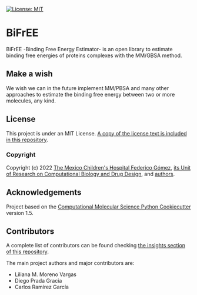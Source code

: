 [![License: MIT](https://img.shields.io/badge/License-MIT-yellow.svg)](https://opensource.org/licenses/MIT)

# BiFrEE

BiFrEE -Binding Free Energy Estimator- is an open library to estimate binding free energies of proteins complexes with the MM/GBSA method.

## Make a wish

We wish we can in the future implement MM/PBSA and many other approaches to estimate the binding
free energy between two or more molecules, any kind.

## License

This project is under an MIT License. [A copy of the license text is included in this repository](LICENSE.txt).

### Copyright

Copyright (c) 2022 [The Mexico Children's Hospital Federico Gómez](http://himfg.com.mx/), [its Unit of Research on Computational
Biology and Drug Design](http://uibcdf.org), and [authors](https://github.com/uibcdf/Python-Projects-Template/graphs/contributors).

## Acknowledgements

Project based on the [Computational Molecular Science Python Cookiecutter](https://github.com/molssi/cookiecutter-cms) version 1.5.

## Contributors

A complete list of contributors can be found checking [the insights section of this
repository](https://github.com/uibcdf/BiFrEE/graphs/contributors).

The main project authors and major contributors are:

- Liliana M. Moreno Vargas
- Diego Prada Gracia
- Carlos Ramírez García

